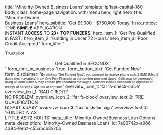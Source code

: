 title: 'Minority-Owned Business Loans'
template: lp/fast-capital-360
body_class: home-page
navigation: with-menu
hero: light
hero_title: 'Minority-Owned </br>Business Loans'
hero_subtitle: 'Get $5,000 - $750,000 Today'
hero_notice: 'ONE <strong>SIMPLE</strong> APPLICATION — </br>INSTANT <strong>ACCESS</strong> TO <strong>20+ TOP FUNDERS</strong>'
hero_item_1: 'Get Pre-Qualified in FAST.'
hero_item_2: 'Funding in Under 72 Hours.'
hero_item_3: 'Poor Credit Accepted.'
form_title: '<!-- TrustBox widget - Micro Star --> <div class="trustpilot-widget" data-locale="en-US" data-template-id="5419b732fbfb950b10de65e5" data-businessunit-id="555cd8dd0000ff00057f8e1e" data-style-height="24px" data-style-width="100%" data-theme="light"> <a href="https://www.trustpilot.com/review/oneparkfinancial.com" target="_blank" rel="noopener">Trustpilot</a> </div> <!-- End TrustBox widget --></br><center>Get Qualified in SECONDS:</center>'
form_time_in_business: 'true'
form_button_text: 'Get Funded Now'
form_disclaimer: '<font size="0.5">By clicking “Get Funded Now”, you consent to receive phone calls & SMS (Msg & data rates may apply) from One Park Financial at the number provided above. Calls may be generated using an auto-dialer & may contain pre-recorded messages. Consent is not a condition of purchase or receipt of services. Opt-out at any time.</font>'
overview_icon_1: 'far fa-check-circle'
overview_text_1: 'BAD CREDIT?</br>NO PROBLEM'
overview_icon_2: 'far fa-clock'
overview_text_2: 'PRE-QUALIFICATION</br>IS FAST & EASY'
overview_icon_3: 'fas fa-dollar-sign'
overview_text_3: 'FUNDED IN AS </br>LITTLE AS 72 HOURS'
meta_title: 'Minority-Owned Business Loan Options'
meta_description: 'Minority-Owned Business Loans'
id: 7a90742b-a966-4384-9eb2-c55abcb3320b
